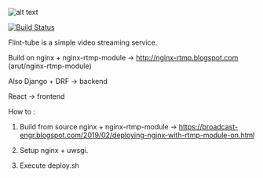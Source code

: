 ![alt text](https://www.google.ru/url?sa=i&source=images&cd=&ved=2ahUKEwijw8aJkZrmAhWJ_CoKHTt6CyoQjRx6BAgBEAQ&url=http%3A%2F%2Fali3.ru%2Fgood%2F32668579020&psig=AOvVaw3X0PdYL4lY8L-_j9jHLIZa&ust=1575484881662157)

[![Build Status](https://travis-ci.org/MaximTretjakov/flint-tube.svg?branch=master)](https://travis-ci.org/MaximTretjakov/flint-tube)

Flint-tube is a simple video streaming service.

Build on nginx + nginx-rtmp-module -> 
http://nginx-rtmp.blogspot.com (arut/nginx-rtmp-module)

Also Django + DRF -> backend

React -> frontend

How to :

1. Build from source nginx + nginx-rtmp-module -> 
https://broadcast-engr.blogspot.com/2019/02/deploying-nginx-with-rtmp-module-on.html

2. Setup nginx + uwsgi. 

3. Execute deploy.sh

